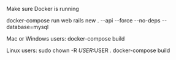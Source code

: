 Make sure Docker is running

docker-compose run web rails new . --api --force --no-deps --database=mysql


Mac or Windows users:
docker-compose build

Linux users:
sudo chown -R $USER:$USER .
docker-compose build